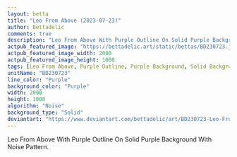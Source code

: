 ```yaml
---
layout: betta
title: "Leo From Above (2023-07-23)"
author: Bettadelic
comments: true
description: "Leo From Above With Purple Outline On Solid Purple Background With Noise Pattern."
actpub_featured_image: "https://bettadelic.art/static/bettas/BD230723.jpg"
actpub_featured_image_width: 2000
actpub_featured_image_height: 1000
tags: [Leo From Above, Purple Outline, Purple Background, Solid Background Pattern, Noise Pattern, July 2023]
unitName: "BD230723"
line_color: "Purple"
background_color: "Purple"
width: 2000
height: 1000
algorithm: "Noise"
background_type: "Solid"
deviantart: "https://www.deviantart.com/bettadelic/art/BD230723-Leo-From-Above-2023-07-23-973438216"
---
```


Leo From Above With Purple Outline On Solid Purple Background With Noise Pattern.
